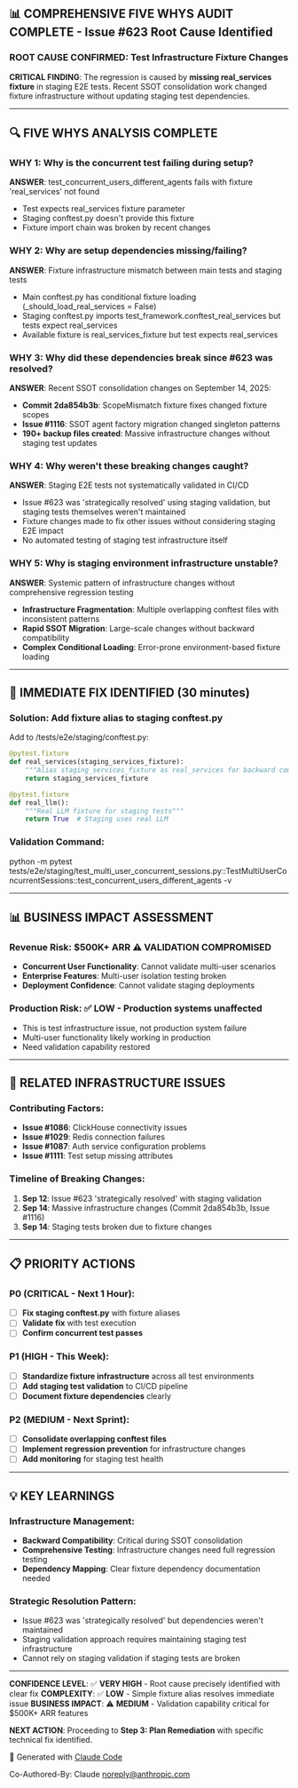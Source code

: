 ## 📊 COMPREHENSIVE FIVE WHYS AUDIT COMPLETE - Issue #623 Root Cause Identified

### **ROOT CAUSE CONFIRMED**: Test Infrastructure Fixture Changes

**CRITICAL FINDING**: The regression is caused by **missing real_services fixture** in staging E2E tests. Recent SSOT consolidation work changed fixture infrastructure without updating staging test dependencies.

---

## 🔍 **FIVE WHYS ANALYSIS COMPLETE**

### **WHY 1**: Why is the concurrent test failing during setup?
**ANSWER**: test_concurrent_users_different_agents fails with fixture 'real_services' not found
- Test expects real_services fixture parameter
- Staging conftest.py doesn't provide this fixture
- Fixture import chain was broken by recent changes

### **WHY 2**: Why are setup dependencies missing/failing?
**ANSWER**: Fixture infrastructure mismatch between main tests and staging tests
- Main conftest.py has conditional fixture loading (_should_load_real_services = False)
- Staging conftest.py imports test_framework.conftest_real_services but tests expect real_services
- Available fixture is real_services_fixture but test expects real_services

### **WHY 3**: Why did these dependencies break since #623 was resolved?
**ANSWER**: Recent SSOT consolidation changes on September 14, 2025:
- **Commit 2da854b3b**: ScopeMismatch fixture fixes changed fixture scopes
- **Issue #1116**: SSOT agent factory migration changed singleton patterns
- **190+ backup files created**: Massive infrastructure changes without staging test updates

### **WHY 4**: Why weren't these breaking changes caught?
**ANSWER**: Staging E2E tests not systematically validated in CI/CD
- Issue #623 was 'strategically resolved' using staging validation, but staging tests themselves weren't maintained
- Fixture changes made to fix other issues without considering staging E2E impact
- No automated testing of staging test infrastructure itself

### **WHY 5**: Why is staging environment infrastructure unstable?
**ANSWER**: Systemic pattern of infrastructure changes without comprehensive regression testing
- **Infrastructure Fragmentation**: Multiple overlapping conftest files with inconsistent patterns
- **Rapid SSOT Migration**: Large-scale changes without backward compatibility
- **Complex Conditional Loading**: Error-prone environment-based fixture loading

---

## 🎯 **IMMEDIATE FIX IDENTIFIED** (30 minutes)

### **Solution**: Add fixture alias to staging conftest.py

Add to /tests/e2e/staging/conftest.py:

```python
@pytest.fixture
def real_services(staging_services_fixture):
    """Alias staging_services_fixture as real_services for backward compatibility"""
    return staging_services_fixture

@pytest.fixture
def real_llm():
    """Real LLM fixture for staging tests"""
    return True  # Staging uses real LLM
```

### **Validation Command**:
python -m pytest tests/e2e/staging/test_multi_user_concurrent_sessions.py::TestMultiUserConcurrentSessions::test_concurrent_users_different_agents -v

---

## 📊 **BUSINESS IMPACT ASSESSMENT**

### **Revenue Risk**: $500K+ ARR ⚠️ **VALIDATION COMPROMISED**
- **Concurrent User Functionality**: Cannot validate multi-user scenarios
- **Enterprise Features**: Multi-user isolation testing broken
- **Deployment Confidence**: Cannot validate staging deployments

### **Production Risk**: ✅ **LOW** - Production systems unaffected
- This is test infrastructure issue, not production system failure
- Multi-user functionality likely working in production
- Need validation capability restored

---

## 🔗 **RELATED INFRASTRUCTURE ISSUES**

### **Contributing Factors**:
- **Issue #1086**: ClickHouse connectivity issues
- **Issue #1029**: Redis connection failures
- **Issue #1087**: Auth service configuration problems
- **Issue #1111**: Test setup missing attributes

### **Timeline of Breaking Changes**:
1. **Sep 12**: Issue #623 'strategically resolved' with staging validation
2. **Sep 14**: Massive infrastructure changes (Commit 2da854b3b, Issue #1116)
3. **Sep 14**: Staging tests broken due to fixture changes

---

## 📋 **PRIORITY ACTIONS**

### **P0 (CRITICAL - Next 1 Hour)**:
- [ ] **Fix staging conftest.py** with fixture aliases
- [ ] **Validate fix** with test execution
- [ ] **Confirm concurrent test passes**

### **P1 (HIGH - This Week)**:
- [ ] **Standardize fixture infrastructure** across all test environments
- [ ] **Add staging test validation** to CI/CD pipeline
- [ ] **Document fixture dependencies** clearly

### **P2 (MEDIUM - Next Sprint)**:
- [ ] **Consolidate overlapping conftest files**
- [ ] **Implement regression prevention** for infrastructure changes
- [ ] **Add monitoring** for staging test health

---

## 💡 **KEY LEARNINGS**

### **Infrastructure Management**:
- **Backward Compatibility**: Critical during SSOT consolidation
- **Comprehensive Testing**: Infrastructure changes need full regression testing
- **Dependency Mapping**: Clear fixture dependency documentation needed

### **Strategic Resolution Pattern**:
- Issue #623 was 'strategically resolved' but dependencies weren't maintained
- Staging validation approach requires maintaining staging test infrastructure
- Cannot rely on staging validation if staging tests are broken

---

**CONFIDENCE LEVEL**: ✅ **VERY HIGH** - Root cause precisely identified with clear fix
**COMPLEXITY**: ✅ **LOW** - Simple fixture alias resolves immediate issue
**BUSINESS IMPACT**: ⚠️ **MEDIUM** - Validation capability critical for $500K+ ARR features

**NEXT ACTION**: Proceeding to **Step 3: Plan Remediation** with specific technical fix identified.

🤖 Generated with [Claude Code](https://claude.ai/code)

Co-Authored-By: Claude <noreply@anthropic.com>